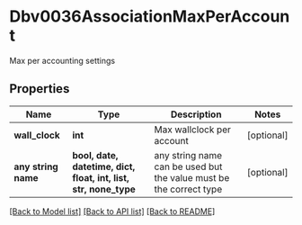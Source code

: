 # Dbv0036AssociationMaxPerAccount

Max per accounting settings

## Properties
Name | Type | Description | Notes
------------ | ------------- | ------------- | -------------
**wall_clock** | **int** | Max wallclock per account | [optional] 
**any string name** | **bool, date, datetime, dict, float, int, list, str, none_type** | any string name can be used but the value must be the correct type | [optional]

[[Back to Model list]](../README.md#documentation-for-models) [[Back to API list]](../README.md#documentation-for-api-endpoints) [[Back to README]](../README.md)


